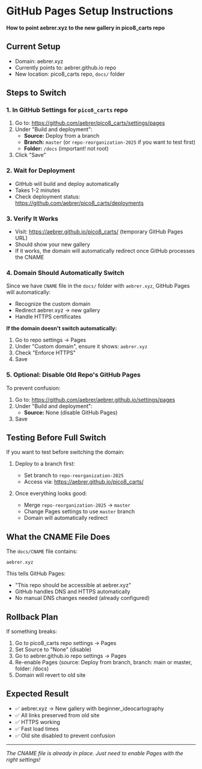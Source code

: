 # GitHub Pages Setup Instructions

**How to point aebrer.xyz to the new gallery in pico8_carts repo**

## Current Setup
- Domain: aebrer.xyz
- Currently points to: aebrer.github.io repo
- New location: pico8_carts repo, `docs/` folder

## Steps to Switch

### 1. In GitHub Settings for `pico8_carts` repo

1. Go to: https://github.com/aebrer/pico8_carts/settings/pages
2. Under "Build and deployment":
   - **Source:** Deploy from a branch
   - **Branch:** `master` (or `repo-reorganization-2025` if you want to test first)
   - **Folder:** `/docs` (important! not root)
3. Click "Save"

### 2. Wait for Deployment

- GitHub will build and deploy automatically
- Takes 1-2 minutes
- Check deployment status: https://github.com/aebrer/pico8_carts/deployments

### 3. Verify It Works

- Visit: https://aebrer.github.io/pico8_carts/ (temporary GitHub Pages URL)
- Should show your new gallery
- If it works, the domain will automatically redirect once GitHub processes the CNAME

### 4. Domain Should Automatically Switch

Since we have `CNAME` file in the `docs/` folder with `aebrer.xyz`, GitHub Pages will automatically:
- Recognize the custom domain
- Redirect aebrer.xyz → new gallery
- Handle HTTPS certificates

**If the domain doesn't switch automatically:**
1. Go to repo settings → Pages
2. Under "Custom domain", ensure it shows: `aebrer.xyz`
3. Check "Enforce HTTPS"
4. Save

### 5. Optional: Disable Old Repo's GitHub Pages

To prevent confusion:
1. Go to: https://github.com/aebrer/aebrer.github.io/settings/pages
2. Under "Build and deployment":
   - **Source:** None (disable GitHub Pages)
3. Save

## Testing Before Full Switch

If you want to test before switching the domain:

1. Deploy to a branch first:
   - Set branch to `repo-reorganization-2025`
   - Access via: https://aebrer.github.io/pico8_carts/

2. Once everything looks good:
   - Merge `repo-reorganization-2025` → `master`
   - Change Pages settings to use `master` branch
   - Domain will automatically redirect

## What the CNAME File Does

The `docs/CNAME` file contains:
```
aebrer.xyz
```

This tells GitHub Pages:
- "This repo should be accessible at aebrer.xyz"
- GitHub handles DNS and HTTPS automatically
- No manual DNS changes needed (already configured)

## Rollback Plan

If something breaks:
1. Go to pico8_carts repo settings → Pages
2. Set Source to "None" (disable)
3. Go to aebrer.github.io repo settings → Pages
4. Re-enable Pages (source: Deploy from branch, branch: main or master, folder: /docs)
5. Domain will revert to old site

## Expected Result

- ✅ aebrer.xyz → New gallery with beginner_ideocartography
- ✅ All links preserved from old site
- ✅ HTTPS working
- ✅ Fast load times
- ✅ Old site disabled to prevent confusion

---

*The CNAME file is already in place. Just need to enable Pages with the right settings!*
